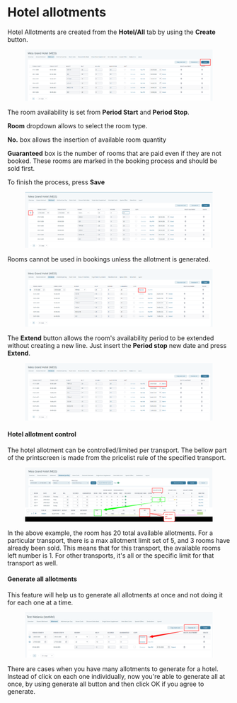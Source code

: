 # Hotel allotments

Hotel Allotments are created from the **Hotel/All** tab by using the **Create** button.

<figure><img src="../../.gitbook/assets/image (4) (1) (1) (1) (1) (1) (1) (1) (1) (1) (1) (1) (1) (1) (1) (1) (1) (1) (1).png" alt=""><figcaption></figcaption></figure>

The room availability is set from **Period Start** and **Period Stop**.

**Room** dropdown allows to select the room type.

**No.** box allows the insertion of available room quantity

**Guaranteed** box is the number of rooms that are paid even if they are not booked. These rooms are marked in the booking process and should be sold first.

To finish the process, press **Save**

<figure><img src="../../.gitbook/assets/image (5) (1) (1) (1) (1) (1) (1) (1) (1) (1) (1) (1) (1) (1) (1) (1) (1) (1) (1).png" alt=""><figcaption></figcaption></figure>

Rooms cannot be used in bookings unless the allotment is generated.

<figure><img src="../../.gitbook/assets/image (6) (1) (1) (1) (1) (1) (1) (1) (1) (1) (1) (1) (1) (1) (1) (1) (1) (1).png" alt=""><figcaption></figcaption></figure>

The **Extend** button allows the room's availability period to be extended without creating a new line. Just insert the **Period stop** new date and press **Extend**.

<figure><img src="../../.gitbook/assets/image (7) (1) (1) (1) (1) (1) (1) (1) (1) (1) (1) (1) (1) (1) (1) (1).png" alt=""><figcaption></figcaption></figure>

#### Hotel allotment control <a href="#hotel-allotment-control" id="hotel-allotment-control"></a>

The hotel allotment can be controlled/limited per transport. The bellow part of the printscreen is made from the pricelist rule of the specified transport.

<figure><img src="../../.gitbook/assets/image (8) (1) (1) (1) (1) (1) (1) (1) (1) (1) (1) (1) (1) (1) (1) (1).png" alt=""><figcaption></figcaption></figure>

In the above example, the room has 20 total available allotments.  For a particular transport, there is a max allotment limit set of 5, and 3 rooms have already been sold. This means that for this transport, the available rooms left number is 1. For other transports, it's all or the specific limit for that transport as well.

#### Generate all allotments

This feature will help us to generate all allotments at once and not doing it for each one at a time.&#x20;

<figure><img src="../../.gitbook/assets/image (11) (1) (1) (1) (1) (1) (1) (1) (1) (1) (1) (1) (1).png" alt=""><figcaption></figcaption></figure>

There are cases when you have many allotments to generate for a hotel. Instead of click on each one individually, now you're able to generate all at once, by using generate all button and then click OK if you agree to generate.

